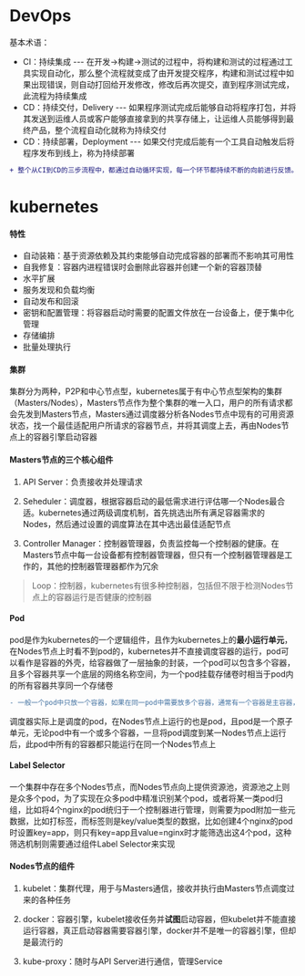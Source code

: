 # DevOps

基本术语：

- CI：持续集成 --- 在开发->构建->测试的过程中，将构建和测试的过程通过工具实现自动化，那么整个流程就变成了由开发提交程序，构建和测试过程中如果出现错误，则自动打回给开发修改，修改后再次提交，直到程序测试完成，此流程为持续集成
- CD：持续交付，Delivery --- 如果程序测试完成后能够自动将程序打包，并将其发送到运维人员或客户能够直接拿到的共享存储上，让运维人员能够得到最终产品，整个流程自动化就称为持续交付
- CD：持续部署，Deployment --- 如果交付完成后能有一个工具自动触发后将程序发布到线上，称为持续部署

```diff
+ 整个从CI到CD的三步流程中，都通过自动循环实现，每一个环节都持续不断的向前进行反馈。如构建过程中，可能会出现一些此前未见过的bug，快速将其反馈给开发，修改后再上线，整个流程自动化则称为DevOps
```

# kubernetes

#### 特性

- 自动装箱：基于资源依赖及其约束能够自动完成容器的部署而不影响其可用性
- 自我修复：容器内进程错误时会删除此容器并创建一个新的容器顶替
- 水平扩展
- 服务发现和负载均衡
- 自动发布和回滚
- 密钥和配置管理：将容器启动时需要的配置文件放在一台设备上，便于集中化管理
- 存储编排
- 批量处理执行

#### 集群

集群分为两种，P2P和中心节点型，kubernetes属于有中心节点型架构的集群（Masters/Nodes），Masters节点作为整个集群的唯一入口，用户的所有请求都会先发到Masters节点，Masters通过调度器分析各Nodes节点中现有的可用资源状态，找一个最佳适配用户所请求的容器节点，并将其调度上去，再由Nodes节点上的容器引擎启动容器

#### Masters节点的三个核心组件

1. API Server：负责接收并处理请求

2. Seheduler：调度器，根据容器启动的最低需求进行评估哪一个Nodes最合适。kubernetes通过两级调度机制，首先挑选出所有满足容器需求的Nodes，然后通过设置的调度算法在其中选出最佳适配节点

3. Controller Manager：控制器管理器，负责监控每一个控制器的健康。在Masters节点中每一台设备都有控制器管理器，但只有一个控制器管理器是工作的，其他的控制器管理器都作为冗余

> Loop：控制器，kubernetes有很多种控制器，包括但不限于检测Nodes节点上的容器运行是否健康的控制器

#### Pod

pod是作为kubernetes的一个逻辑组件，且作为kubernetes上的**最小运行单元**，在Nodes节点上时看不到pod的，kubernetes并不直接调度容器的运行，pod可以看作是容器的外壳，给容器做了一层抽象的封装，一个pod可以包含多个容器，且多个容器共享一个底层的网络名称空间，为一个pod挂载存储卷时相当于pod内的所有容器共享同一个存储卷

```diff
- 一般一个pod中只放一个容器，如果在同一pod中需要放多个容器，通常有一个容器是主容器，其他容器是为了辅助主容器中的程序完成更多的功能来实现的
```

调度器实际上是调度的pod，在Nodes节点上运行的也是pod，且pod是一个原子单元，无论pod中有一个或多个容器，一旦将pod调度到某一Nodes节点上运行后，此pod中所有的容器都只能运行在同一个Nodes节点上

#### Label Selector

一个集群中存在多个Nodes节点，而Nodes节点向上提供资源池，资源池之上则是众多个pod，为了实现在众多pod中精准识别某个pod，或者将某一类pod归组，比如将4个nginx的pod统归于一个控制器进行管理，则需要为pod附加一些元数据，比如打标签，而标签则是key/value类型的数据，比如创建4个nginx的pod时设置key=app，则只有key=app且value=nginx时才能筛选出这4个pod，这种筛选机制则需要通过组件Label Selector来实现

#### Nodes节点的组件

1. kubelet：集群代理，用于与Masters通信，接收并执行由Masters节点调度过来的各种任务
2. docker：容器引擎，kubelet接收任务并**试图**启动容器，但kubelet并不能直接运行容器，真正启动容器需要容器引擎，docker并不是唯一的容器引擎，但却是最流行的

3. kube-proxy：随时与API Server进行通信，管理Service

